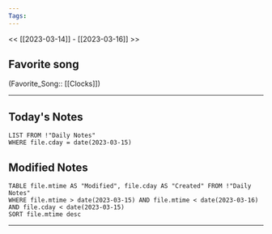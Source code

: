 ```yaml
---
Tags:
---
```

<< [[2023-03-14]] - [[2023-03-16]] >>
## Favorite song
(Favorite_Song:: [[Clocks]])

___
## Today's Notes
```dataview
LIST FROM !"Daily Notes"
WHERE file.cday = date(2023-03-15)
```
## Modified Notes
```dataview
TABLE file.mtime AS "Modified", file.cday AS "Created" FROM !"Daily Notes" 
WHERE file.mtime > date(2023-03-15) AND file.mtime < date(2023-03-16) AND file.cday < date(2023-03-15)
SORT file.mtime desc
```
___
